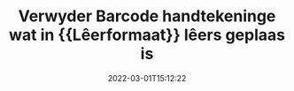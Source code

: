 ---
############################# Static ############################
layout: "auto-gen-signature"
date: 2022-03-01T15:12:22
draft: false
operation: Delete
signaturetype: Barcode
fileformat: Csv
productName: Java
lang: af
productCode: java
otherformats: pdf doc docx docm dot dotm dotx odt ott rtf xls xlsx xlsm xlsb csv ods ots xltx xltm ppt pptx pps ppsx odp otp potx potm pptm ppsm
breadcrumb: Put Barcode signature on Csv for Java

############################# Head ############################
head_title: "Vee Barcode handtekeninge van Csv lêers uit via Java"
head_description: "Die uitvee van spesifieke Barcode handtekeninge van getekende {{Lêerformaat}} dokumente kan maklik uitgevoer word met kort Java kode."

############################# Header ############################
title: "Verwyder Barcode handtekeninge wat in {{Lêerformaat}} lêers geplaas is"
description: "Vee verskeie Barcode handtekeninge uit {{Lêerformaat}} dokumente uit. Die verwydering van Barcode handtekeninge vereis eenvoudige Java kode."
bg_image: "https://cms.admin.containerize.com/templates/aspose/App_Themes/V3/images/bg/header1.png"
bg_overlay: false
button:
    enable: true

############################# SubMenu ############################
submenu:
    enable: true

    left:
        img_alt: "GroupDocs.Signature for Java"
        image: "https://cms.admin.containerize.com/templates/groupdocs/images/product-logos/90x90-noborder/groupdocs-signature-java.png"
        product: "GroupDocs.Signature"
        platform: "Java"



############################# About ############################
about:
    enable: true
    title: "Kry inligting oor GroupDocs.Signature for Java API-kenmerke"
    content: |
        [GroupDocs.Signature for Java](https://products.groupdocs.com/signature/java/) API bied baie maniere om jou dokumente te verwerk deur elektroniese handtekeninge te gebruik. Digitale handtekeninge soos tekste, beelde, digitale sertifikate, strepieskodes, QR-kodes, seëls of metadata is beskikbaar. Kliënte het die moontlikheid om digitale handtekeninge by PDF's, MS Word-dokumente, MS Excel-werkboeke, MS PowerPoint-aanbiedings, Adobe Photoshop-lêers en verskeie beeldformate by te voeg, uit te vee, op te dateer, te verifieer of te soek. 'n Groot aantal nuttige kenmerke en instellings word verskaf.
    

############################# Steps ############################
steps:
    enable: true
    title_left: "Hoe om Barcode-handtekeninge uit jou {{Lêerformaat}}-dokument te verwyder"
    content_left: |
        [GroupDocs.Signature for Java](https://products.groupdocs.com/signature/java/) bied nuttige kenmerk vir die skoonmaak van {{Lêerformaat}} dokumente van Barcode handtekeninge met 'n paar reëls kode.
        
        * Eerstens, instansieer Handtekening-objek wat deurgaanpad na jou dokument as 'n konstruktor parameter.
        * Skep dan 'n toepaslike handtekeningvoorwerp en stel sy unieke identifiseerder op.
        * Daarna, roep Verwyder metode deur handtekeningvoorwerp wat uitgevee moet word.
        * Laastens, die resultate van die proses.

    title_right: "Stelselvereistes"
    content_right: |
        GroupDocs.Signature for Java word op alle groot platforms en bedryfstelsels ondersteun. Voordat u die kode hieronder uitvoer, maak asseblief seker dat u die volgende voorvereistes op u stelsel geïnstalleer het.

        * Bedryfstelsels: Microsoft Windows, Linux, MacOS
        * Ontwikkelingsomgewings: NetBeans, Intellij IDEA, Eclipse, etc.
        * Java runtime: J2SE 6.0 and above
        * Laai die nuutste weergawe van GroupDocs.Signature for Java af vanaf [Maven](https://repository.groupdocs.com/webapp/#/artifacts/browse/tree/General/repo/com/groupdocs/groupdocs-signature)
         
    code: |
        ```java    
                
        // Set up input Csv file
        String filePath = "input.csv";
        // Set up output file
        String outputFilePath = "output.csv";

        // Instantiate Signature for input file
        Signature signature = new Signature(filePath);

        // Id of signature which is supposed to be deleted
        // such Id may be obtained as result of search operation
        String id = "07f83369-318b-41ad-a843-732417b912c2";

        // provide signature item to delete
        BarcodeSignature signatureToDelete = new BarcodeSignature(id);

        // delete signature
        Boolean deleteResult = signature.delete(outputFilePath, signatureToDelete);

        // process deletion result
        if (deleteResult)
        {
                System.out.println("Signature was deleted successfully!");
        }
        ```

############################# Demos ############################
demos:
    enable: true
    title: "Ondertekening met Barcode handtekeninge Live Demo"
    content: |
       Voeg nou verskeie elektroniese handtekeninge by die Csv-lêer deur die [GroupDocs.Signature-toepassing](https://products.groupdocs.app/signature/family) webwerf te besoek.          

############################# More Formats ############################
more_formats:
    enable: true
    title: "Vee jou Barcode handtekeninge uit met Java"
    content: |
        "Skraping van e-handtekeninge wat by verskeie dokumentformate gevoeg is. Verwyder handtekeninge vinnig sonder ekstra kode."
    format: 
       
       
back_to_top:
    enable: true
---